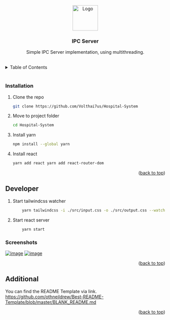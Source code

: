 <!-- Improved compatibility of back to top link: See: https://github.com/othneildrew/Best-README-Template/pull/73 -->

<a name="readme-top"></a>
<br />

<div align="center">
  <a href="https://github.com/Volthai7us/IPC-Server/">
    <img src="https://avatars.githubusercontent.com/u/72819472?v=4" alt="Logo" width="80" height="80">
  </a>

<h3 align="center">IPC Server</h3>

  <p align="center">
    Simple IPC Server implementation, using multithreading.
    <br /> <br />
  </p>
</div>

<details>
  <summary>Table of Contents</summary>
  <ol>
    <li>
      <ul>
        <li><a href="#prerequisites">Prerequisites</a></li>
        <li><a href="#installation">Installation</a></li>
      </ul>
    </li>
    <li><a href="#usage">Usage</a></li>
    <li><a href="#license">License</a></li>
    <li><a href="#contact">Contact</a></li>
  </ol>
</details>
<br />

### Installation

1. Clone the repo
   ```sh
   git clone https://github.com/Volthai7us/Hospital-System
   ```
2. Move to project folder
   ```sh
   cd Hospital-System
   ```
3. Install yarn
   ```sh
   npm install --global yarn
   ```
4. Install react
   ```sh 
   yarn add react yarn add react-router-dom
   ```
<p align="right">(<a href="#readme-top">back to top</a>)</p>

## Developer

1. Start tailwindcss watcher
   ```sh
       yarn tailwindcss -i ./src/input.css -o ./src/output.css --watch
   ```
2. Start react server
   ```sh
       yarn start
   ```

### Screenshots

<a href="https://ibb.co/GQKw3L0"><img src="https://i.ibb.co/PG7pznN/image.png" alt="image" border="0"></a>
<a href="https://ibb.co/4FM7FDn"><img src="https://i.ibb.co/p1Zx1sB/image.png" alt="image" border="0"></a>

<p align="right">(<a href="#readme-top">back to top</a>)</p>

<!-- CONTACT -->

## Additional

You can find the README Template via link.
https://github.com/othneildrew/Best-README-Template/blob/master/BLANK_README.md

<p align="right">(<a href="#readme-top">back to top</a>)</p>

